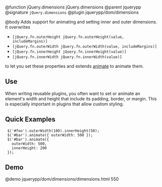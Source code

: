 @function jQuery.dimensions jQuery.dimensions
@parent jquerypp
@signature `jQuery.dimensions`
@plugin jquerypp/dom/dimensions

@body
Adds support for animating and setting inner and outer dimensions.
It overwrites

* `[jQuery.fn.outerHeight jQuery.fn.outerHeight(value, includeMargins)]`
* `[jQuery.fn.outerWidth jQuery.fn.outerWidth(value, includeMargins)]`
* `[jQuery.fn.innerHeight jQuery.fn.innerHeight(value)]`
* `[jQuery.fn.innerWidth jQuery.fn.innerWidth(value)]`

to let you set these properties and extends [animate](http://api.jquery.com/animate/) to animate them.

## Use

When writing reusable plugins, you often want to
set or animate an element's width and height that include its padding,
border, or margin.  This is especially important in plugins that
allow custom styling.

## Quick Examples

     $('#foo').outerWidth(100).innerHeight(50);
     $('#bar').animate({ outerWidth: 500 });
     $('#bar').animate({
       outerWidth: 500,
       innerHeight: 200
     });

## Demo

@demo jquerypp/dom/dimensions/dimensions.html 550